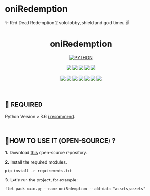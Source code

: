 # oniRedemption
✨ Red Dead Redemption 2 solo lobby, shield and gold timer. ✌️

<h1 align="center">oniRedemption</h1> 

<div align="center">
<a href="https://github.com/topics/html"><img alt="PYTHON" src="https://img.shields.io/badge/PYTHON%20-%23E34F26.svg?&style=for-the-badge"/></a>
<br>
<br>
<a href="https://github.com/oniyevski/oniRedemption"><img src="https://badges.frapsoft.com/os/v1/open-source.svg?v=103"></a>
<a href="https://github.com/oniyevski/oniRedemption"><img src="https://img.shields.io/badge/Built%20by-developers%20%3C%2F%3E-0059b3"></a>
<a href="https://github.com/oniyevski/oniRedemption"><img src="https://img.shields.io/static/v1.svg?label=Contributions&message=Welcome&color=yellow"></a>
<a href="https://github.com/oniyevski"><img src="https://img.shields.io/badge/Maintained%3F-yes-brightgreen.svg?v=103"></a>
<a href="https://github.com/oniyevski/oniRedemption/blob/main/LICENSE"><img src="https://img.shields.io/badge/license-MIT-blue.svg?v=103"></a>
<br>
<br>
<a href="https://github.com/oniyevski/oniRedemption/graphs/contributors"><img src="https://img.shields.io/github/contributors/oniyevski/oniRedemption?color=brightgreen"></a>
<a href="https://github.com/oniyevski/oniRedemption/stargazers"><img src="https://img.shields.io/github/stars/oniyevski/oniRedemption?color=0059b3"></a>
<a href="https://github.com/oniyevski/oniRedemption/network/members"><img src="https://img.shields.io/github/forks/oniyevski/oniRedemption?color=yellow"></a>
<a href="https://github.com/oniyevski/oniRedemption/issues"><img src="https://img.shields.io/github/issues/oniyevski/oniRedemption?color=0059b3"></a>
<a href="ühttps://github.com/oniyevski/oniRedemption/issues?q=is%3Aissue+is%3Aclosed"><img src="https://img.shields.io/github/issues-closed-raw/oniyevski/oniRedemption?color=yellow"></a>
<a href="https://github.com/oniyevski/oniRedemption/pulls"><img src="https://img.shields.io/github/issues-pr/oniyevski/oniRedemption?color=brightgreen"></a>
<a href="https://github.com/oniyevski/oniRedemption/pulls?q=is%3Apr+is%3Aclosed"><img src="https://img.shields.io/github/issues-pr-closed-raw/oniyevski/oniRedemption?color=0059b3"></a> 

</div>
<br>
<br>

## 📌 REQUIRED

Python Version > 3.6  [i recommend](https://www.python.org/downloads/release/python-386/).


<br>


## 👷HOW TO USE IT (OPEN-SOURCE) ? 

**1.** Download [this](https://github.com/oniyevski/oniRedemption/releases) open-source repository.

**2.** Install the required modules.

```terminal
pip install -r requirements.txt
```

**3.** Let's run the project, for example:

```terminal
flet pack main.py --name oniRedemption --add-data "assets;assets"
```
